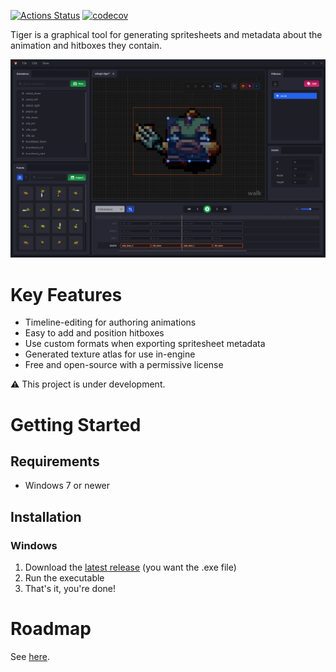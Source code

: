 [![Actions Status](https://github.com/agersant/tiger/workflows/Build/badge.svg)](https://github.com/agersant/tiger/actions) [![codecov](https://codecov.io/gh/agersant/tiger/branch/master/graph/badge.svg?token=Ekd9mm2Wii)](https://codecov.io/gh/agersant/tiger)

Tiger is a graphical tool for generating spritesheets and metadata about the animation and hitboxes they contain.

![Tiger](res/readme/screenshot-0.4.0.png?raw=true "Tiger")

# Key Features

- Timeline-editing for authoring animations
- Easy to add and position hitboxes
- Use custom formats when exporting spritesheet metadata
- Generated texture atlas for use in-engine
- Free and open-source with a permissive license

⚠️ This project is under development.

# Getting Started

## Requirements

- Windows 7 or newer

## Installation

### Windows

1. Download the [latest release](https://github.com/agersant/tiger/releases/latest) (you want the .exe file)
2. Run the executable
3. That's it, you're done!

# Roadmap

See [here](Roadmap.md).
